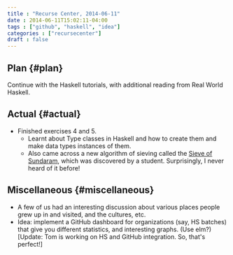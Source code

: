 ```yaml
---
title : "Recurse Center, 2014-06-11"
date : 2014-06-11T15:02:11-04:00
tags : ["github", "haskell", "idea"]
categories : ["recursecenter"]
draft : false
---
```


## Plan {#plan}

Continue with the Haskell tutorials, with additional reading from
Real World Haskell.


## Actual {#actual}

-   Finished exercises 4 and 5.
    -   Learnt about Type classes in Haskell and how to create them and
        make data types instances of them.
    -   Also came across a new algorithm of sieving called the [Sieve of
        Sundaram](http://en.wikipedia.org/wiki/Sieve_of_Sundaram), which was discovered by a student.  Surprisingly, I
        never heard of it before!


## Miscellaneous {#miscellaneous}

-   A few of us had an interesting discussion about various places
    people grew up in and visited, and the cultures, etc.
-   Idea: implement a GitHub dashboard for organizations (say, HS
    batches) that give you different statistics, and interesting
    graphs. (Use elm?) [Update: Tom is working on HS and GitHub
    integration. So, that's perfect!]
